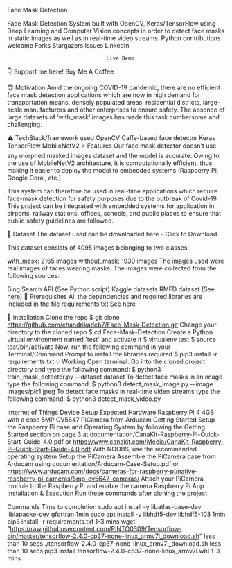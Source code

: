 Face Mask Detection

Face Mask Detection System built with OpenCV, Keras/TensorFlow using Deep Learning and Computer Vision concepts in order to detect face masks in static images as well as in real-time video streams.
                               Python contributions welcome Forks Stargazers Issues LinkedIn

                                    Live Demo

👇 Support me here!
Buy Me A Coffee

😇 Motivation
Amid the ongoing COVID-19 pandemic, there are no efficient face mask detection applications which are now in high demand for transportation means, densely populated areas, residential districts, large-scale manufacturers and other enterprises to ensure safety. The absence of large datasets of ‘with_mask’ images has made this task cumbersome and challenging.



⚠️ TechStack/framework used
OpenCV
Caffe-based face detector
Keras
TensorFlow
MobileNetV2
⭐ Features
Our face mask detector doesn't use any morphed masked images dataset and the model is accurate. Owing to the use of MobileNetV2 architecture, it is computationally efficient, thus making it easier to deploy the model to embedded systems (Raspberry Pi, Google Coral, etc.).

This system can therefore be used in real-time applications which require face-mask detection for safety purposes due to the outbreak of Covid-19. This project can be integrated with embedded systems for application in airports, railway stations, offices, schools, and public places to ensure that public safety guidelines are followed.

📁 Dataset
The dataset used can be downloaded here - Click to Download

This dataset consists of 4095 images belonging to two classes:

with_mask: 2165 images
without_mask: 1930 images
The images used were real images of faces wearing masks. The images were collected from the following sources:

Bing Search API (See Python script)
Kaggle datasets
RMFD dataset (See here)
🔑 Prerequisites
All the dependencies and required libraries are included in the file requirements.txt See here

🚀  Installation
Clone the repo
$ git clone https://github.com/chandrikadeb7/Face-Mask-Detection.git
Change your directory to the cloned repo
$ cd Face-Mask-Detection
Create a Python virtual environment named 'test' and activate it
$ virtualenv test
$ source test/bin/activate
Now, run the following command in your Terminal/Command Prompt to install the libraries required
$ pip3 install -r requirements.txt
💡 Working
Open terminal. Go into the cloned project directory and type the following command:
$ python3 train_mask_detector.py --dataset dataset
To detect face masks in an image type the following command:
$ python3 detect_mask_image.py --image images/pic1.jpeg
To detect face masks in real-time video streams type the following command:
$ python3 detect_mask_video.py 

Internet of Things Device Setup
Expected Hardware
Raspberry Pi 4 4GB with a case
5MP OV5647 PiCamera from Arducam
Getting Started
Setup the Raspberry Pi case and Operating System by following the Getting Started section on page 3 at documentation/CanaKit-Raspberry-Pi-Quick-Start-Guide-4.0.pdf or https://www.canakit.com/Media/CanaKit-Raspberry-Pi-Quick-Start-Guide-4.0.pdf
With NOOBS, use the recommended operating system
Setup the PiCamera
Assemble the PiCamera case from Arducam using documentation/Arducam-Case-Setup.pdf or https://www.arducam.com/docs/cameras-for-raspberry-pi/native-raspberry-pi-cameras/5mp-ov5647-cameras/
Attach your PiCamera module to the Raspberry Pi and enable the camera
Raspberry Pi App Installation & Execution
Run these commands after cloning the project

Commands	Time to completion
sudo apt install -y libatlas-base-dev liblapacke-dev gfortran	1min
sudo apt install -y libhdf5-dev libhdf5-103	1min
pip3 install -r requirements.txt	1-3 mins
wget "https://raw.githubusercontent.com/PINTO0309/Tensorflow-bin/master/tensorflow-2.4.0-cp37-none-linux_armv7l_download.sh"	less than 10 secs
./tensorflow-2.4.0-cp37-none-linux_armv7l_download.sh	less than 10 secs
pip3 install tensorflow-2.4.0-cp37-none-linux_armv7l.whl	1-3 mins
